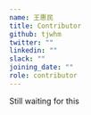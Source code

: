 ```yaml
---
name: 王惠民
title: Contributor
github: tjwhm
twitter: ""
linkedin: ""
slack: ""
joining_date: ""
role: contributor
---
```


Still waiting for this
